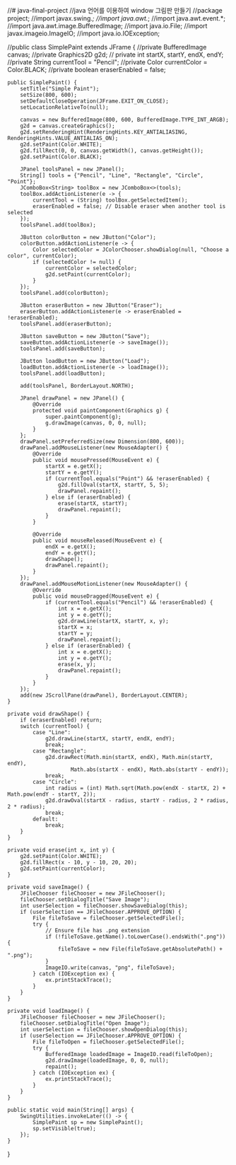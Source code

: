 //# java-final-project
//java 언어를 이용하여 window 그림판 만들기
//package project;
//import javax.swing.*;
//import java.awt.*;
//import java.awt.event.*;
//import java.awt.image.BufferedImage;
//import java.io.File;
//import javax.imageio.ImageIO;
//import java.io.IOException;

//public class SimplePaint extends JFrame {
    //private BufferedImage canvas;
    //private Graphics2D g2d;
   // private int startX, startY, endX, endY;
    //private String currentTool = "Pencil";
    //private Color currentColor = Color.BLACK;
    //private boolean eraserEnabled = false;

    public SimplePaint() {
        setTitle("Simple Paint");
        setSize(800, 600);
        setDefaultCloseOperation(JFrame.EXIT_ON_CLOSE);
        setLocationRelativeTo(null);

        canvas = new BufferedImage(800, 600, BufferedImage.TYPE_INT_ARGB);
        g2d = canvas.createGraphics();
        g2d.setRenderingHint(RenderingHints.KEY_ANTIALIASING, RenderingHints.VALUE_ANTIALIAS_ON);
        g2d.setPaint(Color.WHITE);
        g2d.fillRect(0, 0, canvas.getWidth(), canvas.getHeight());
        g2d.setPaint(Color.BLACK);

        JPanel toolsPanel = new JPanel();
        String[] tools = {"Pencil", "Line", "Rectangle", "Circle", "Point"};
        JComboBox<String> toolBox = new JComboBox<>(tools);
        toolBox.addActionListener(e -> {
            currentTool = (String) toolBox.getSelectedItem();
            eraserEnabled = false; // Disable eraser when another tool is selected
        });
        toolsPanel.add(toolBox);

        JButton colorButton = new JButton("Color");
        colorButton.addActionListener(e -> {
            Color selectedColor = JColorChooser.showDialog(null, "Choose a color", currentColor);
            if (selectedColor != null) {
                currentColor = selectedColor;
                g2d.setPaint(currentColor);
            }
        });
        toolsPanel.add(colorButton);

        JButton eraserButton = new JButton("Eraser");
        eraserButton.addActionListener(e -> eraserEnabled = !eraserEnabled);
        toolsPanel.add(eraserButton);

        JButton saveButton = new JButton("Save");
        saveButton.addActionListener(e -> saveImage());
        toolsPanel.add(saveButton);

        JButton loadButton = new JButton("Load");
        loadButton.addActionListener(e -> loadImage());
        toolsPanel.add(loadButton);

        add(toolsPanel, BorderLayout.NORTH);

        JPanel drawPanel = new JPanel() {
            @Override
            protected void paintComponent(Graphics g) {
                super.paintComponent(g);
                g.drawImage(canvas, 0, 0, null);
            }
        };
        drawPanel.setPreferredSize(new Dimension(800, 600));
        drawPanel.addMouseListener(new MouseAdapter() {
            @Override
            public void mousePressed(MouseEvent e) {
                startX = e.getX();
                startY = e.getY();
                if (currentTool.equals("Point") && !eraserEnabled) {
                    g2d.fillOval(startX, startY, 5, 5);
                    drawPanel.repaint();
                } else if (eraserEnabled) {
                    erase(startX, startY);
                    drawPanel.repaint();
                }
            }

            @Override
            public void mouseReleased(MouseEvent e) {
                endX = e.getX();
                endY = e.getY();
                drawShape();
                drawPanel.repaint();
            }
        });
        drawPanel.addMouseMotionListener(new MouseAdapter() {
            @Override
            public void mouseDragged(MouseEvent e) {
                if (currentTool.equals("Pencil") && !eraserEnabled) {
                    int x = e.getX();
                    int y = e.getY();
                    g2d.drawLine(startX, startY, x, y);
                    startX = x;
                    startY = y;
                    drawPanel.repaint();
                } else if (eraserEnabled) {
                    int x = e.getX();
                    int y = e.getY();
                    erase(x, y);
                    drawPanel.repaint();
                }
            }
        });
        add(new JScrollPane(drawPanel), BorderLayout.CENTER);
    }

    private void drawShape() {
        if (eraserEnabled) return;
        switch (currentTool) {
            case "Line":
                g2d.drawLine(startX, startY, endX, endY);
                break;
            case "Rectangle":
                g2d.drawRect(Math.min(startX, endX), Math.min(startY, endY),
                        Math.abs(startX - endX), Math.abs(startY - endY));
                break;
            case "Circle":
                int radius = (int) Math.sqrt(Math.pow(endX - startX, 2) + Math.pow(endY - startY, 2));
                g2d.drawOval(startX - radius, startY - radius, 2 * radius, 2 * radius);
                break;
            default:
                break;
        }
    }

    private void erase(int x, int y) {
        g2d.setPaint(Color.WHITE);
        g2d.fillRect(x - 10, y - 10, 20, 20);
        g2d.setPaint(currentColor);
    }

    private void saveImage() {
        JFileChooser fileChooser = new JFileChooser();
        fileChooser.setDialogTitle("Save Image");
        int userSelection = fileChooser.showSaveDialog(this);
        if (userSelection == JFileChooser.APPROVE_OPTION) {
            File fileToSave = fileChooser.getSelectedFile();
            try {
                // Ensure file has .png extension
                if (!fileToSave.getName().toLowerCase().endsWith(".png")) {
                    fileToSave = new File(fileToSave.getAbsolutePath() + ".png");
                }
                ImageIO.write(canvas, "png", fileToSave);
            } catch (IOException ex) {
                ex.printStackTrace();
            }
        }
    }

    private void loadImage() {
        JFileChooser fileChooser = new JFileChooser();
        fileChooser.setDialogTitle("Open Image");
        int userSelection = fileChooser.showOpenDialog(this);
        if (userSelection == JFileChooser.APPROVE_OPTION) {
            File fileToOpen = fileChooser.getSelectedFile();
            try {
                BufferedImage loadedImage = ImageIO.read(fileToOpen);
                g2d.drawImage(loadedImage, 0, 0, null);
                repaint();
            } catch (IOException ex) {
                ex.printStackTrace();
            }
        }
    }

    public static void main(String[] args) {
        SwingUtilities.invokeLater(() -> {
            SimplePaint sp = new SimplePaint();
            sp.setVisible(true);
        });
    }
}

